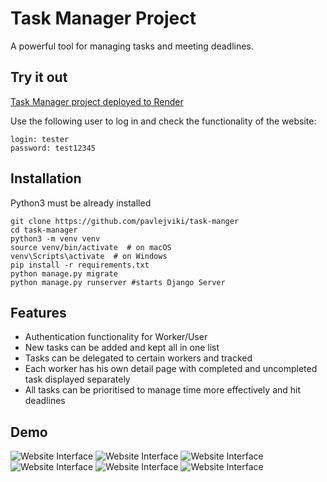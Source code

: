 # Task Manager Project

A powerful tool for managing tasks and meeting deadlines.

## Try it out

[Task Manager project deployed to Render](https://my-task-manager.onrender.com/)

Use the following user to log in and check the functionality of the website: 

```shell
login: tester
password: test12345
```

## Installation 

Python3 must be already installed

```shell
git clone https://github.com/pavlejviki/task-manger
cd task-manager
python3 -m venv venv
source venv/bin/activate  # on macOS
venv\Scripts\activate  # on Windows 
pip install -r requirements.txt
python manage.py migrate
python manage.py runserver #starts Django Server
```

## Features

* Authentication functionality for Worker/User
* New tasks can be added and kept all in one list 
* Tasks can be delegated to certain workers and tracked
* Each worker has his own detail page with completed and uncompleted task displayed separately
* All tasks can be prioritised to manage time more effectively and  hit deadlines

## Demo

![Website Interface](home_page.jpg)
![Website Interface](task_list.jpg)
![Website Interface](task_detail.jpg)
![Website Interface](worker_list.jpg)
![Website Interface](user_page.jpg)
![Website Interface](position_list.jpg)